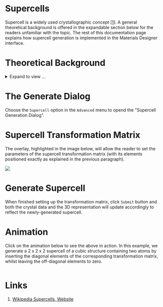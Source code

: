 # Supercells

Supercell is a widely used crystallographic concept [[1](#links)]. A general theoretical background is offered in the expandable section below for the readers unfamiliar with the topic. The rest of this documentation page explains how supercell generation is implemented in the Materials Designer interface.

# Theoretical Background

<details>
  <summary>
    Expand to view ...
  </summary>


## What are supercells?

A material has a crystal structure associated with it and the latter is described by a unit cell. There are an infinite number of unit cells U with different shapes and sizes which can describe the same crystal. The supercell S of unit cell U is defined as a cell which describes the same crystal, but has larger volume than cell U [[1](#links)].

### 2D examples

Examples of different supercells for the same underlying 2D cubic crystal are shown in the figure below. The relatively large size of such supercells has to be compared to the smaller surface area of the most basic (primitive) unit cell of this crystal containing just one lattice point, example of which is shown towards the center of the figure. Both diagonal and non-diagonal supercells are included in this picture to reflect the general scope of the supercell definition.

<img src="https://upload.wikimedia.org/wikipedia/commons/b/b0/2d_supercell_example.svg"/>

## Why are supercells useful?

There are many instances where the construction of supercells affords for an easier ascertainment of useful crystal properties and visual symmetric qualities, which could otherwise be difficult to determine by looking at just the initial cell.

### Phonon calculations

There are many occurrences of methods in computational materials science for determining crystal structure properties which rely on small perturbations of the supercells away from their original equilibrium configurations. For example, during phonon calculations by the small displacement method ("frozen phonon"), the frequencies are calculated using the finite force values computed on slightly displaced atoms in a supercell of the original structure.
 
### Conventional vs primitive cells
 
The conventional cells of body-centered (bcc) or face-centered (fcc) cubic crystals, containing two atoms and four atoms respectively, reflect more intuitively the overall symmetry of such systems. The figure below illustrates this for the example of an fcc lattice. In this image, the volume marked in red represents the primitive unit cell, whereas the over-arching cubic conventional supercell exhibits the full face-centered cubic symmetry from which the corresponding crystal structure gets its name:

<img src="/images/TGa4T.png"/>

### Defects

Finally, supercells are also commonly used in computational models of crystal defects, in order to allow for the use of periodic boundary conditions.

## How are supercells defined?

The basis vectors of unit cell U $({\vec {a}},{\vec {b}},{\vec {c}})$  can be transformed to basis vectors of supercell S $({\vec {a}}',{\vec {b}}',{\vec {c}}')$ by way of the following linear transformation:

$$
{\displaystyle {\begin{pmatrix}{\vec {a}}'&{\vec {b}}'&{\vec {c}}'\\\end{pmatrix}}={\begin{pmatrix}{\vec {a}}&{\vec {b}}&{\vec {c}}\\\end{pmatrix}}{\hat {P}}={\begin{pmatrix}{\vec {a}}&{\vec {b}}&{\vec {c}}\\\end{pmatrix}}{\begin{pmatrix}P_{11}&P_{12}&P_{13}\\P_{21}&P_{22}&P_{23}\\P_{31}&P_{32}&P_{33}\\\end{pmatrix}}} 
$$

where ${\hat {P}}$ is the corresponding linear transformation matrix. All items $P_{ij}$ should be integer numbers, and it is furthermore required that $\det({\hat {P}})>1$ (with $\det({\hat {P}})=1$ the transformation preserves the volume of the original unit cell). For example, the matrix

$$
{\displaystyle P_{P\rightarrow I}={\begin{pmatrix}0&1&1\\1&0&1\\1&1&0\\\end{pmatrix}}}
$$

transforms the primitive cell of a body-centered cubic lattice to its fully-symmetric conventional unit cell.
 
Another particular case of the transformation is a diagonal form $P_{i\neq j}=0$ of the matrix. This type of transformation is referred to as diagonal supercell expansion, and can be interpreted as a simple repetition of the initial cell over its crystallographic axes.

</details>

# The Generate Dialog

Choose the `Supercell` option in the `Advanced` menu to opend the "Supercell Generation Dialog". 

# Supercell Transformation Matrix 

The overlay, highlighted in the image below, will allow the reader to set the parameters of the supercell transformation matrix (with its elements positioned exactly as explained in the previous paragraph). 

<img src="/images/generate-supercell.png"/>

# Generate Supercell

When finished setting up the transformation matrix, click `Submit` button and both the crystal data and the 3D representation will update accordingly to reflect the newly-generated supercell.

# Animation

Click on the animation below to see the above in action. In this example, we generate a 2 x 2 x 2 supercell of a cubic structure containing two atoms by inserting the diagonal elements of the corresponding transformation matrix, whilst leaving the off-diagonal elements to zero.

<img data-gifffer="/images/CreateMaterialSupercell.gif" />

# Links

1. [Wikipedia Supercells, Website](https://en.wikipedia.org/wiki/Supercell_(crystal))
